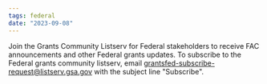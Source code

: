 ```yaml
---
tags: federal
date: "2023-09-08"
---
```

Join the Grants Community Listserv for Federal stakeholders to receive FAC announcements and other Federal grants updates. To subscribe to the Federal grants community listserv, email [grantsfed-subscribe-request@listserv.gsa.gov](mailto:grantsfed-subscribe-request@listserv.gsa.gov) with the subject line "Subscribe".